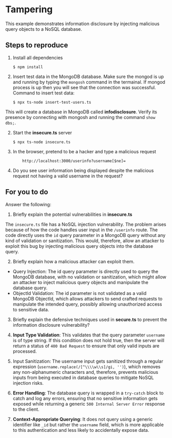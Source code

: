 # Tampering

This example demonstrates information disclosure by injecting malicious query objects to a NoSQL database.

## Steps to reproduce

1. Install all dependencies

   `$ npm install`

2. Insert test data in the MongoDB database. Make sure the mongod is up and running by typing the `mongosh` command in the termainal. If mongod process is up then you will see that the connection was successful. Command to insert test data:

   `$ npx ts-node insert-test-users.ts`

This will create a database in MongoDB called **infodisclosure**. Verify its presence by connecting with mongosh and running the command `show dbs;`.

2. Start the **insecure.ts** server

   `$ npx ts-node insecure.ts`

3. In the browser, pretend to be a hacker and type a malicious request

   ```
       http://localhost:3000/userinfo?username[$ne]=
   ```

4. Do you see user information being displayed despite the malicious request not having a valid username in the request?

## For you to do

Answer the following:

1. Briefly explain the potential vulnerabilities in **insecure.ts**

The `insecure.ts` file has a NoSQL injection vulnerability. The problem arises because of how the code handles user input in the `/userinfo` route. The code directly uses the `id` query parameter in a MongoDB query without any kind of validation or sanitization. This would, therefore, allow an attacker to exploit this bug by injecting malicious query objects into the database query.

2. Briefly explain how a malicious attacker can exploit them.

- Query Injection: The id query parameter is directly used to query the MongoDB database, with no validation or sanitization, which might allow an attacker to inject malicious query objects and manipulate the database query.
- ObjectId Validation: The id parameter is not validated as a valid MongoDB ObjectId, which allows attackers to send crafted requests to manipulate the intended query, possibly allowing unauthorized access to sensitive data.

3. Briefly explain the defensive techniques used in **secure.ts** to prevent the information disclosure vulnerability?

1. **Input Type Validation**: This validates that the query parameter `username` is of type string. If this condition does not hold true, then the server will return a status of `400 Bad Request` to ensure that only valid inputs are processed.
1. Input Sanitization: The username input gets sanitized through a regular expression (`username.replace(/[^\\\\w\\s]/gi, '')`), which removes any non-alphanumeric characters and, therefore, prevents malicious inputs from being executed in database queries to mitigate NoSQL injection risks.
1. **Error Handling**: The database query is wrapped in a `try-catch` block to catch and log any errors, ensuring that no sensitive information gets exposed while returning a generic `500 Internal Server Error` response to the client.
1. **Context-Appropriate Querying**: It does not query using a generic identifier like `_id` but rather the `username` field, which is more applicable to this authentication and less likely to accidentally expose data.
